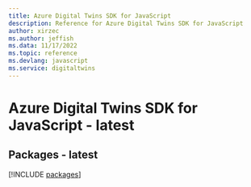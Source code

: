 ```yaml
---
title: Azure Digital Twins SDK for JavaScript
description: Reference for Azure Digital Twins SDK for JavaScript
author: xirzec
ms.author: jeffish
ms.data: 11/17/2022
ms.topic: reference
ms.devlang: javascript
ms.service: digitaltwins
---
```

# Azure Digital Twins SDK for JavaScript - latest
## Packages - latest
[!INCLUDE [packages](digital-twins-index.md)]